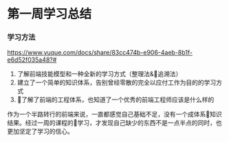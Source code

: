 # 第一周学习总结
### 学习方法
https://www.yuque.com/docs/share/83cc474b-e906-4aeb-8b1f-e6d52f035a48?#

1. 了解前端技能模型和一种全新的学习方式（整理法&追溯法）
2. 建立了一个简单的知识体系，告别曾经零散的完全以应付工作为目的的学习方式
3. 了解了前端的工程体系，也知道了一个优秀的前端工程师应该是什么样的

作为一个半路转行的前端来说，一直都感觉自己基础不足，没有一个成体系知识结果。经过一周的课程的学习，才发现自己缺少的东西不是一点半点的同时，也更加坚定了学习的信心。